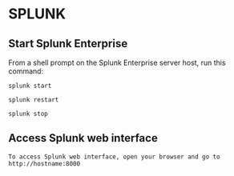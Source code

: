 # SPLUNK 

## Start Splunk Enterprise

From a shell prompt on the Splunk Enterprise server host, run this command:

```
splunk start 
```
```
splunk restart
```
```
splunk stop
```
## Access Splunk web interface

    To access Splunk web interface, open your browser and go to http://hostname:8000

